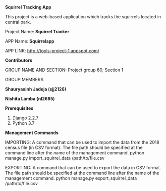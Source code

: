 **Squirrel Tracking App**

This project is a web-based application which tracks the squirrels located in central park.

Project Name: **Squirrel Tracker**

APP Name: **Squirrelapp** 

APP LINK: http://tools-project-1.appspot.com/


**Contributors**

GROUP NAME AND SECTION: Project group 60; Section 1

GROUP MEMBERS:

**Shauryasinh Jadeja (sjj2126)**

**Nishita Lamba (nl2695)**

**Prerequisites**

1.	Django 2.2.7
2.	Python 3.7

**Management Commands**

IMPORTING: A command that can be used to import the data from the 2018 census file (in CSV format). The file path should be specified at the command line after the name of the management command.
python manage.py import_squirrel_data /path/to/file.csv

EXPORTING:  A command that can be used to export the data in CSV format. The file path should be specified at the command line after the name of the management command.
python manage.py export_squirrel_data /path/to/file.csv
